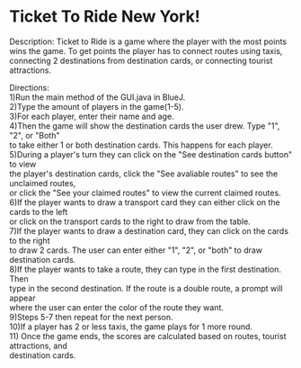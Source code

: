 # Ticket To Ride New York!

Description: Ticket to Ride is a game where the player with the
most points wins the game. To get points the player has to
connect routes using taxis, connecting 2 destinations from 
destination cards, or connecting tourist attractions.

Directions:</br>
1)Run the main method of the GUI.java  in BlueJ. <br/>
2)Type the amount of players in the game(1-5).<br/>
3)For each player, enter their name and age.<br/>
4)Then the game will show the destination cards the user drew. Type "1", "2", or "Both" <br/>
to take either 1 or both destination cards. This happens for each player.<br/>
5)During a player's turn they can click on the "See destination cards button" to view </br>
the player's destination cards, click the "See avaliable routes" to see the unclaimed routes,</br>
or click the "See your claimed routes" to view the current claimed routes.</br>
6)If the player wants to draw a transport card they can either click on the cards to the left <br/>
or click on the transport cards to the right to draw from the table. <br/>
7)If the player wants to draw a destination card, they can click on the cards to the right <br/>
to draw 2 cards. The user can enter either "1", "2", or "both" to draw destination cards. <br/>
8)If the player wants to take a route, they can type in the first destination. Then<br/>
type in the second destination. If the route is a double route, a prompt will appear<br/>
where the user can enter the color of the route they want.<br/>
9)Steps 5-7 then repeat for the next person. <br/>
10)If a player has 2 or less taxis, the game plays for 1 more round. <br/>
11) Once the game ends, the scores are calculated based on routes, tourist attractions, and <br/>
destination cards. <br/>
